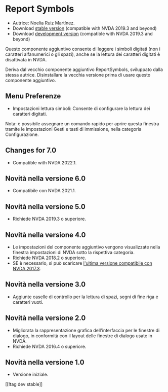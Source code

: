 # Report Symbols #

*	Autrice: Noelia Ruiz Martínez.
*	Download [stable version][1] (compatible with NVDA 2019.3 and beyond)
*	Download [development version][2] (compatible with NVDA 2019.3 and beyond)

Questo componente aggiuntivo consente di leggere i simboli digitati (non i
caratteri alfanumerici o gli spazi), anche se la lettura dei caratteri
digitati è disattivata in NVDA.

Deriva dal vecchio componente aggiuntivo  ReportSymbols, sviluppato dalla
stessa autrice. Disinstallare la vecchia versione prima di usare questo
componente aggiuntivo.

## Menu Preferenze ##
*	Impostazioni lettura simboli: Consente di configurare la lettura dei
  caratteri digitati.

Nota: è possibile assegnare un comando rapido per aprire questa finestra
tramite le impostazioni Gesti e tasti di immissione, nella categoria
Configurazione.

## Changes for 7.0
* Compatible with NVDA 2022.1.

## Novità nella versione 6.0
* Compatibile con NVDA 2021.1.

## Novità nella versione 5.0 ##
*	Richiede NVDA 2019.3 o superiore.

## Novità nella versione 4.0 ##
* Le impostazioni del componente aggiuntivo vengono visualizzate nella
  finestra impostazioni di NVDA sotto la rispettiva categoria.
* Richiede NVDA 2018.2 o superiore.
* SE è necessario, si può scaricare [l'ultima versione compatibile con NVDA
  2017.3][3].

## Novità nella versione 3.0 ##
* Aggiunte caselle di controllo per la lettura di spazi, segni di fine riga
  e caratteri vuoti.

## Novità nella versione 2.0 ##
*	Migliorata la rappresentazione grafica dell'interfaccia per le finestre di
  dialogo, in conformità con il layout delle finestre di dialogo usate in
  NVDA.
*	Richiede NVDA 2016.4 o superiore.

## Novità nella versione 1.0 ##
*	Versione iniziale.

[[!tag dev stable]]

[1]: https://addons.nvda-project.org/files/get.php?file=rsy

[2]: https://addons.nvda-project.org/files/get.php?file=rsy-dev

[3]: https://addons.nvda-project.org/files/get.php?file=rsy-o
